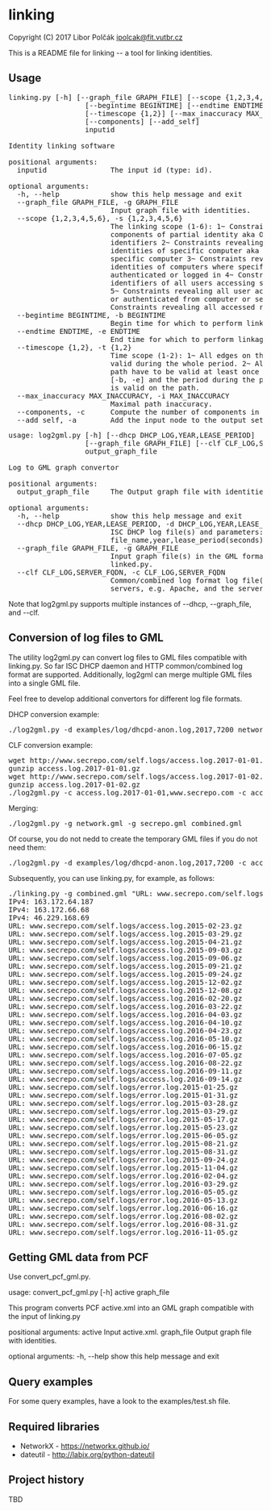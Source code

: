 # linking

Copyright (C) 2017 Libor Polčák <ipolcak@fit.vutbr.cz>

This is a README file for linking -- a tool for linking identities.

Usage
-----

<pre>
linking.py [-h] [--graph_file GRAPH_FILE] [--scope {1,2,3,4,5,6}]
                  [--begintime BEGINTIME] [--endtime ENDTIME]
                  [--timescope {1,2}] [--max_inaccuracy MAX_INACCURACY]
                  [--components] [--add_self]
                  inputid

Identity linking software

positional arguments:
  inputid               The input id (type: id).

optional arguments:
  -h, --help            show this help message and exit
  --graph_file GRAPH_FILE, -g GRAPH_FILE
                        Input graph file with identities.
  --scope {1,2,3,4,5,6}, -s {1,2,3,4,5,6}
                        The linking scope (1-6): 1~ Constraints revealing
                        components of partial identity aka Other corresponding
                        identifiers 2~ Constraints revealing partial
                        identities of specific computer aka Identifiers of a
                        specific computer 3~ Constraints revealing partial
                        identities of computers where specific user
                        authenticated or logged in 4~ Constraints revealing
                        identifiers of all users accessing specific resource
                        5~ Constraints revealing all user accounts logged in
                        or authenticated from computer or set of computers 6~
                        Constraints revealing all accessed resources
  --begintime BEGINTIME, -b BEGINTIME
                        Begin time for which to perform linkage (local TZ).
  --endtime ENDTIME, -e ENDTIME
                        End time for which to perform linkage (local TZ).
  --timescope {1,2}, -t {1,2}
                        Time scope (1-2): 1~ All edges on the path have to be
                        valid during the whole period. 2~ All edges on the
                        path have to be valid at least once during the period
                        [-b, -e] and the period during the previous identifier
                        is valid on the path.
  --max_inaccuracy MAX_INACCURACY, -i MAX_INACCURACY
                        Maximal path inaccuracy.
  --components, -c      Compute the number of components in the graph.
  --add_self, -a        Add the input node to the output set
</pre>

<pre>
usage: log2gml.py [-h] [--dhcp DHCP_LOG,YEAR,LEASE_PERIOD]
                  [--graph_file GRAPH_FILE] [--clf CLF_LOG,SERVER_FQDN]
                  output_graph_file

Log to GML graph convertor

positional arguments:
  output_graph_file     The Output graph file with identities.

optional arguments:
  -h, --help            show this help message and exit
  --dhcp DHCP_LOG,YEAR,LEASE_PERIOD, -d DHCP_LOG,YEAR,LEASE_PERIOD
                        ISC DHCP log file(s) and parameters:
                        file_name,year,lease_period(seconds).
  --graph_file GRAPH_FILE, -g GRAPH_FILE
                        Input graph file(s) in the GML format used by
                        linked.py.
  --clf CLF_LOG,SERVER_FQDN, -c CLF_LOG,SERVER_FQDN
                        Common/combined log format log file(s) used by HTTP(s)
                        servers, e.g. Apache, and the server FQDN.
</pre>

Note that log2gml.py supports multiple instances of --dhcp, --graph_file,
and --clf.

Conversion of log files to GML
------------------------------

The utility log2gml.py can convert log files to GML files compatible with
linking.py. So far ISC DHCP daemon and HTTP common/combined log format are
supported. Additionally, log2gml can merge multiple GML files into a single
GML file.

Feel free to develop additional convertors for different log file formats.

DHCP conversion example:

<pre>
./log2gml.py -d examples/log/dhcpd-anon.log,2017,7200 network.gml
</pre>

CLF conversion example:

<pre>
wget http://www.secrepo.com/self.logs/access.log.2017-01-01.gz
gunzip access.log.2017-01-01.gz
wget http://www.secrepo.com/self.logs/access.log.2017-01-02.gz
gunzip access.log.2017-01-02.gz
./log2gml.py -c access.log.2017-01-01,www.secrepo.com -c access.log.2017-01-02,www.secrepo.com secrepo.gml
</pre>

Merging:

<pre>
./log2gml.py -g network.gml -g secrepo.gml combined.gml
</pre>

Of course, you do not nedd to create the temporary GML files if you do not need them:

<pre>
./log2gml.py -d examples/log/dhcpd-anon.log,2017,7200 -c access.log.2017-01-01,www.secrepo.com -c access.log.2017-01-02,www.secrepo.com combined.gml
</pre>

Subsequently, you can use linking.py, for example, as follows:

<pre>
./linking.py -g combined.gml "URL: www.secrepo.com/self.logs/access.log.2015-02-13.gz"
IPv4: 163.172.64.187
IPv4: 163.172.66.68
IPv4: 46.229.168.69
URL: www.secrepo.com/self.logs/access.log.2015-02-23.gz
URL: www.secrepo.com/self.logs/access.log.2015-03-29.gz
URL: www.secrepo.com/self.logs/access.log.2015-04-21.gz
URL: www.secrepo.com/self.logs/access.log.2015-09-03.gz
URL: www.secrepo.com/self.logs/access.log.2015-09-06.gz
URL: www.secrepo.com/self.logs/access.log.2015-09-21.gz
URL: www.secrepo.com/self.logs/access.log.2015-09-24.gz
URL: www.secrepo.com/self.logs/access.log.2015-12-02.gz
URL: www.secrepo.com/self.logs/access.log.2015-12-08.gz
URL: www.secrepo.com/self.logs/access.log.2016-02-20.gz
URL: www.secrepo.com/self.logs/access.log.2016-03-22.gz
URL: www.secrepo.com/self.logs/access.log.2016-04-03.gz
URL: www.secrepo.com/self.logs/access.log.2016-04-10.gz
URL: www.secrepo.com/self.logs/access.log.2016-04-23.gz
URL: www.secrepo.com/self.logs/access.log.2016-05-10.gz
URL: www.secrepo.com/self.logs/access.log.2016-06-15.gz
URL: www.secrepo.com/self.logs/access.log.2016-07-05.gz
URL: www.secrepo.com/self.logs/access.log.2016-08-22.gz
URL: www.secrepo.com/self.logs/access.log.2016-09-11.gz
URL: www.secrepo.com/self.logs/access.log.2016-09-14.gz
URL: www.secrepo.com/self.logs/error.log.2015-01-25.gz
URL: www.secrepo.com/self.logs/error.log.2015-01-31.gz
URL: www.secrepo.com/self.logs/error.log.2015-03-28.gz
URL: www.secrepo.com/self.logs/error.log.2015-03-29.gz
URL: www.secrepo.com/self.logs/error.log.2015-05-17.gz
URL: www.secrepo.com/self.logs/error.log.2015-05-23.gz
URL: www.secrepo.com/self.logs/error.log.2015-06-05.gz
URL: www.secrepo.com/self.logs/error.log.2015-08-21.gz
URL: www.secrepo.com/self.logs/error.log.2015-08-31.gz
URL: www.secrepo.com/self.logs/error.log.2015-09-24.gz
URL: www.secrepo.com/self.logs/error.log.2015-11-04.gz
URL: www.secrepo.com/self.logs/error.log.2016-02-04.gz
URL: www.secrepo.com/self.logs/error.log.2016-03-29.gz
URL: www.secrepo.com/self.logs/error.log.2016-05-05.gz
URL: www.secrepo.com/self.logs/error.log.2016-05-13.gz
URL: www.secrepo.com/self.logs/error.log.2016-06-16.gz
URL: www.secrepo.com/self.logs/error.log.2016-08-02.gz
URL: www.secrepo.com/self.logs/error.log.2016-08-31.gz
URL: www.secrepo.com/self.logs/error.log.2016-11-05.gz
</pre>


Getting GML data from PCF
-------------------------

Use convert_pcf_gml.py.

usage: convert_pcf_gml.py [-h] active graph_file

This program converts PCF active.xml into an GML graph compatible with the
input of linking.py

positional arguments:
  active      Input active.xml.
  graph_file  Output graph file with identities.

optional arguments:
  -h, --help  show this help message and exit



Query examples
--------------

For some query examples, have a look to the examples/test.sh file.


Required libraries
------------------

 * NetworkX - https://networkx.github.io/
 * dateutil - http://labix.org/python-dateutil


Project history
---------------

TBD
